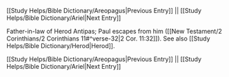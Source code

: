 [[Study Helps/Bible Dictionary/Areopagus|Previous Entry]]  ||  [[Study Helps/Bible Dictionary/Ariel|Next Entry]]

 Father-in-law of Herod Antipas; Paul escapes from him ([[New Testament/2 Corinthians/2 Corinthians 11#^verse-32|2 Cor. 11:32]]). See also [[Study Helps/Bible Dictionary/Herod|Herod]].

[[Study Helps/Bible Dictionary/Areopagus|Previous Entry]]  ||  [[Study Helps/Bible Dictionary/Ariel|Next Entry]]